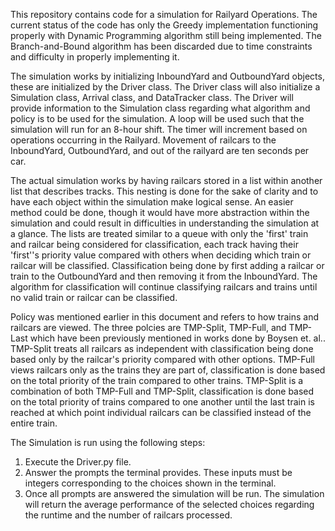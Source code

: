 This repository contains code for a simulation for Railyard Operations. The current status of the code has only the Greedy implementation functioning properly with Dynamic Programming algorithm still being implemented. The Branch-and-Bound algorithm has been discarded due to time constraints and difficulty in properly implementing it. 

The simulation works by initializing InboundYard and OutboundYard objects, these are initialized by the Driver class. The Driver class will also initialize a Simulation class, Arrival class, and DataTracker class. The Driver will provide information to the Simulation class regarding what algorithm and policy is to be used for the simulation. A loop will be used such that the simulation will run for an 8-hour shift. The timer will increment based on operations occurring in the Railyard. Movement of railcars to the InboundYard, OutboundYard, and out of the railyard are ten seconds per car.

The actual simulation works by having railcars stored in a list within another list that describes tracks. This nesting is done for the sake of clarity and to have each object within the simulation make logical sense. An easier method could be done, though it would have more abstraction within the simulation and could result in difficulties in understanding the simulation at a glance. The lists are treated similar to a queue with only the 'first' train and railcar being considered for classification, each track having their 'first''s priority value compared with others when deciding which train or railcar will be classified. Classification being done by first adding a railcar or train to the OutboundYard and then removing it from the InboundYard. The algorithm for classification will continue classifying railcars and trains until no valid train or railcar can be classified.

Policy was mentioned earlier in this document and refers to how trains and railcars are viewed. The three polcies are TMP-Split, TMP-Full, and TMP-Last which have been previously mentioned in works done by Boysen et. al.. TMP-Split treats all railcars as independent with classification being done based only by the railcar's priority compared with other options. TMP-Full views railcars only as the trains they are part of, classification is done based on the total priority of the train compared to other trains. TMP-Split is a combination of both TMP-Full and TMP-Split, classification is done based on the total priority of trains compared to one another until the last train is reached at which point individual railcars can be classified instead of the entire train.

The Simulation is run using the following steps:
1. Execute the Driver.py file.
2. Answer the prompts the terminal provides. These inputs must be integers corresponding to the choices shown in the terminal.
3. Once all prompts are answered the simulation will be run. The simulation will return the average performance of the selected choices regarding the runtime and the number of railcars processed.
